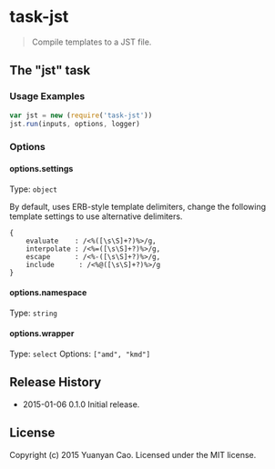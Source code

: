 # task-jst
> Compile templates to a JST file.

## The "jst" task

### Usage Examples

```js
var jst = new (require('task-jst'))
jst.run(inputs, options, logger)
```

### Options

#### options.settings
Type: `object`

By default, uses ERB-style template delimiters, change the following template settings to use alternative delimiters.
```
{
    evaluate    : /<%([\s\S]+?)%>/g,
    interpolate : /<%=([\s\S]+?)%>/g,
    escape      : /<%-([\s\S]+?)%>/g,
    include      : /<%@([\s\S]+?)%>/g
}
```

#### options.namespace
Type: `string`

#### options.wrapper
Type: `select`
Options: `["amd", "kmd"]`

## Release History
* 2015-01-06 0.1.0 Initial release.

## License
Copyright (c) 2015 Yuanyan Cao. Licensed under the MIT license.
